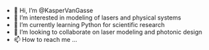 - 👋 Hi, I’m @KasperVanGasse
- 👀 I’m interested in modeling of lasers and physical systems
- 🌱 I’m currently learning Python for scientific research
- 💞️ I’m looking to collaborate on laser modeling and photonic design
- 📫 How to reach me ...

<!---
KasperVanGasse/KasperVanGasse is a ✨ special ✨ repository because its `README.md` (this file) appears on your GitHub profile.
You can click the Preview link to take a look at your changes.
--->
